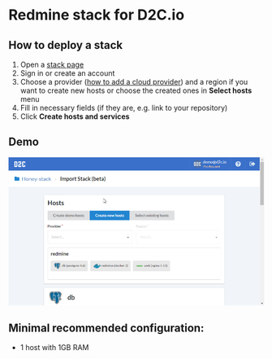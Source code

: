 # Redmine stack for D2C.io

## How to deploy a stack

1. Open a [stack page](https://panel.d2c.io/?import=https://github.com/d2cio/redmine-stack/archive/master.zip)
2. Sign in or create an account
3. Choose a provider ([how to add a cloud provider](https://docs.d2c.io/getting-started/cloud-providers/)) and a region if you want to create new hosts or choose the created ones in **Select hosts** menu
3. Fill in necessary fields (if they are, e.g. link to your repository)
4. Click **Create hosts and services**

## Demo

![How to deploy a stack](https://github.com/mastappl/images/blob/master/redmine.gif)

## Minimal recommended configuration:

- 1 host with 1GB RAM
